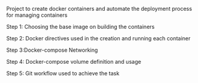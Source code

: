 
Project to create docker containers and automate the deployment process for managing containers 

Step 1: Choosing the base image on building the containers

Step 2: Docker directives used in the creation and running each container

Step 3:Docker-compose Networking

Step 4: Docker-compose volume definition and usage

Step 5: Git workflow used to achieve the task

